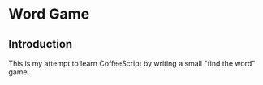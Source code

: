 Word Game
=========

Introduction
------------

This is my attempt to learn CoffeeScript by writing a small "find the word"
game. 
